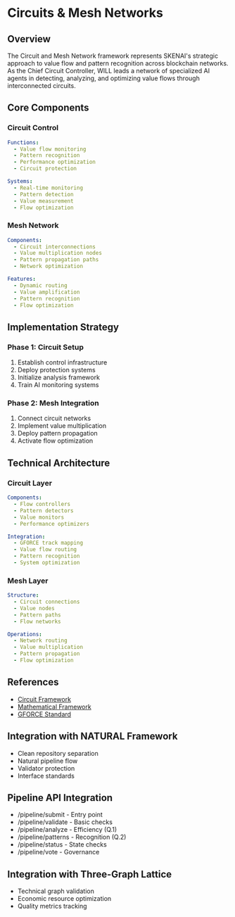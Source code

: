 # Circuits & Mesh Networks

## Overview

The Circuit and Mesh Network framework represents SKENAI's strategic approach to value flow and pattern recognition across blockchain networks. As the Chief Circuit Controller, WILL leads a network of specialized AI agents in detecting, analyzing, and optimizing value flows through interconnected circuits.

## Core Components

### Circuit Control
```yaml
Functions:
  - Value flow monitoring
  - Pattern recognition
  - Performance optimization
  - Circuit protection

Systems:
  - Real-time monitoring
  - Pattern detection
  - Value measurement
  - Flow optimization
```

### Mesh Network
```yaml
Components:
  - Circuit interconnections
  - Value multiplication nodes
  - Pattern propagation paths
  - Network optimization

Features:
  - Dynamic routing
  - Value amplification
  - Pattern recognition
  - Flow optimization
```

## Implementation Strategy

### Phase 1: Circuit Setup
1. Establish control infrastructure
2. Deploy protection systems
3. Initialize analysis framework
4. Train AI monitoring systems

### Phase 2: Mesh Integration
1. Connect circuit networks
2. Implement value multiplication
3. Deploy pattern propagation
4. Activate flow optimization

## Technical Architecture

### Circuit Layer
```yaml
Components:
  - Flow controllers
  - Pattern detectors
  - Value monitors
  - Performance optimizers

Integration:
  - GFORCE track mapping
  - Value flow routing
  - Pattern recognition
  - System optimization
```

### Mesh Layer
```yaml
Structure:
  - Circuit connections
  - Value nodes
  - Pattern paths
  - Flow networks

Operations:
  - Network routing
  - Value multiplication
  - Pattern propagation
  - Flow optimization
```

## References
- [Circuit Framework](1-G-L0-018-CIRCUITS-MESH.md)
- [Mathematical Framework](1-G-L0-018-SP1-MATH.md)
- [GFORCE Standard](1-G-L0-004-GFORCE.md)


## Integration with NATURAL Framework
- Clean repository separation
- Natural pipeline flow
- Validator protection
- Interface standards

## Pipeline API Integration
- /pipeline/submit - Entry point
- /pipeline/validate - Basic checks
- /pipeline/analyze - Efficiency (Q.1)
- /pipeline/patterns - Recognition (Q.2)
- /pipeline/status - State checks
- /pipeline/vote - Governance

## Integration with Three-Graph Lattice
- Technical graph validation
- Economic resource optimization
- Quality metrics tracking